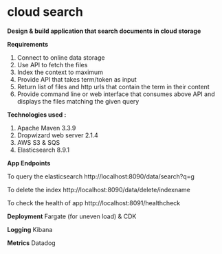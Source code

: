 # cloud search

**Design & build application that search documents in cloud storage** 


**Requirements**
1. Connect to online data storage
2. Use API to fetch the files
3. Index the context to maximum
4. Provide API that takes term/token as input
5. Return list of files and http urls that contain the term in their content
6. Provide command line or web interface that consumes above API and displays the files matching the given query


**Technologies used :**
1. Apache Maven 3.3.9
2. Dropwizard web server 2.1.4
3. AWS S3 & SQS
4. Elasticsearch 8.9.1


**App Endpoints**

To query the elasticsearch
http://localhost:8090/data/search?q=g

To delete the index 
http://localhost:8090/data/delete/indexname

To check the health of app
http://localhost:8091/healthcheck


**Deployment**
Fargate (for uneven load) & CDK

**Logging**
Kibana

**Metrics**
Datadog
